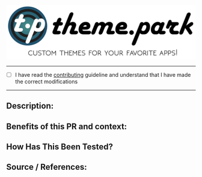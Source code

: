 <!--- Provide a general summary of your changes in the Title above -->

[themeparkurl]: https://theme-park.dev
[![theme-park.dev](https://github.com/GilbN/theme.park/blob/master/banners/tp_banner.png)][themeparkurl]


<!--- Before submitting a pull request please check the following -->

<!---  If this is a fix for a typo (in code, documentation, or the README) please file an issue and let us sort it out. We do not need a PR  -->
<!---  Ask yourself if this modification is something the whole userbase will benefit from, if this is a specific change for corner case functionality/styling please look at making an addon instead. https://docs.theme-park.dev/themes/addons/sonarr/ -->
<!---  That if the PR is addressing an existing issue include, closes #<issue number> , in the body of the PR commit message   -->
<!---  You have included links to any files / patches etc your PR may be using in the body of the PR commit message -->

------------------------------

 - [ ] I have read the [contributing](https://github.com/GilbN/theme.park/blob/master/.github/CONTRIBUTING.md) guideline and understand that I have made the correct modifications

------------------------------

<!--- We welcome all PR’s though this doesn’t guarantee it will be accepted. -->

## Description:
<!--- Describe your changes in detail -->
<!--- Add before and after screenshots of your changes -->

## Benefits of this PR and context:
<!--- Please explain why we should accept this PR. If this fixes an outstanding bug, please reference the issue # -->

## How Has This Been Tested?
<!--- Please describe in detail how you tested your changes. -->
<!--- Include details of your testing environment, and the tests you ran to -->
<!--- see how your change affects other areas of the code, etc. -->

## Source / References:
<!--- Please include any forum posts/github links relevant to the PR -->
